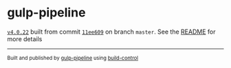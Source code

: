 # gulp-pipeline

[`v4.0.22`](../../releases/tag/v4.0.22) built from commit [`11ee609`](../../commit/11ee609979ec5ffcdacd4fab84804a522eb40579) on branch `master`. See the [README](../..) for more details

---
<sup>Built and published by [gulp-pipeline](https://github.com/alienfast/gulp-pipeline) using [build-control](https://github.com/alienfast/build-control)</sup>
